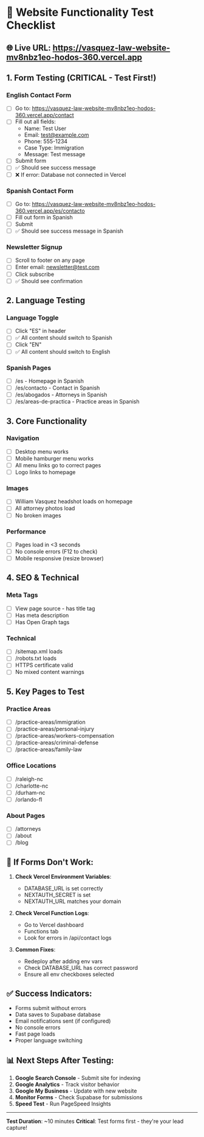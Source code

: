 # 🧪 Website Functionality Test Checklist

## 🌐 Live URL: https://vasquez-law-website-mv8nbz1eo-hodos-360.vercel.app

## 1. Form Testing (CRITICAL - Test First!)

### English Contact Form

- [ ] Go to: https://vasquez-law-website-mv8nbz1eo-hodos-360.vercel.app/contact
- [ ] Fill out all fields:
  - Name: Test User
  - Email: test@example.com
  - Phone: 555-1234
  - Case Type: Immigration
  - Message: Test message
- [ ] Submit form
- [ ] ✅ Should see success message
- [ ] ❌ If error: Database not connected in Vercel

### Spanish Contact Form

- [ ] Go to: https://vasquez-law-website-mv8nbz1eo-hodos-360.vercel.app/es/contacto
- [ ] Fill out form in Spanish
- [ ] Submit
- [ ] ✅ Should see success message in Spanish

### Newsletter Signup

- [ ] Scroll to footer on any page
- [ ] Enter email: newsletter@test.com
- [ ] Click subscribe
- [ ] ✅ Should see confirmation

## 2. Language Testing

### Language Toggle

- [ ] Click "ES" in header
- [ ] ✅ All content should switch to Spanish
- [ ] Click "EN"
- [ ] ✅ All content should switch to English

### Spanish Pages

- [ ] /es - Homepage in Spanish
- [ ] /es/contacto - Contact in Spanish
- [ ] /es/abogados - Attorneys in Spanish
- [ ] /es/areas-de-practica - Practice areas in Spanish

## 3. Core Functionality

### Navigation

- [ ] Desktop menu works
- [ ] Mobile hamburger menu works
- [ ] All menu links go to correct pages
- [ ] Logo links to homepage

### Images

- [ ] William Vasquez headshot loads on homepage
- [ ] All attorney photos load
- [ ] No broken images

### Performance

- [ ] Pages load in <3 seconds
- [ ] No console errors (F12 to check)
- [ ] Mobile responsive (resize browser)

## 4. SEO & Technical

### Meta Tags

- [ ] View page source - has title tag
- [ ] Has meta description
- [ ] Has Open Graph tags

### Technical

- [ ] /sitemap.xml loads
- [ ] /robots.txt loads
- [ ] HTTPS certificate valid
- [ ] No mixed content warnings

## 5. Key Pages to Test

### Practice Areas

- [ ] /practice-areas/immigration
- [ ] /practice-areas/personal-injury
- [ ] /practice-areas/workers-compensation
- [ ] /practice-areas/criminal-defense
- [ ] /practice-areas/family-law

### Office Locations

- [ ] /raleigh-nc
- [ ] /charlotte-nc
- [ ] /durham-nc
- [ ] /orlando-fl

### About Pages

- [ ] /attorneys
- [ ] /about
- [ ] /blog

## 🚨 If Forms Don't Work:

1. **Check Vercel Environment Variables**:

   - DATABASE_URL is set correctly
   - NEXTAUTH_SECRET is set
   - NEXTAUTH_URL matches your domain

2. **Check Vercel Function Logs**:

   - Go to Vercel dashboard
   - Functions tab
   - Look for errors in /api/contact logs

3. **Common Fixes**:
   - Redeploy after adding env vars
   - Check DATABASE_URL has correct password
   - Ensure all env checkboxes selected

## ✅ Success Indicators:

- Forms submit without errors
- Data saves to Supabase database
- Email notifications sent (if configured)
- No console errors
- Fast page loads
- Proper language switching

## 📊 Next Steps After Testing:

1. **Google Search Console** - Submit site for indexing
2. **Google Analytics** - Track visitor behavior
3. **Google My Business** - Update with new website
4. **Monitor Forms** - Check Supabase for submissions
5. **Speed Test** - Run PageSpeed Insights

---

**Test Duration**: ~10 minutes
**Critical**: Test forms first - they're your lead capture!
